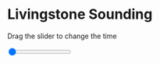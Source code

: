 <h1>Livingstone Sounding</h1>
<p>Drag the slider to change the time</p>

<div class="slidecontainer">
<input oninput='setImage(this)' class="slider" type="range" min="0" max="5" value="0" step="1" />
<img id='img'/>
</div>

<script>
var img = document.getElementById('img');
var img_array = ['/assets/images/skwt/skd_livingstone_wrfout_d01_2020-07-10_12:00:00.png',
'/assets/images/skwt/skd_livingstone_wrfout_d01_2020-07-10_18:00:00.png',
'/assets/images/skwt/skd_livingstone_wrfout_d01_2020-07-11_00:00:00.png',
'/assets/images/skwt/skd_livingstone_wrfout_d01_2020-07-11_06:00:00.png',
'/assets/images/skwt/skd_livingstone_wrfout_d01_2020-07-11_12:00:00.png',];
function setImage(obj)
{
        var value = obj.value;
        img.src = img_array[value];

}
</script>
